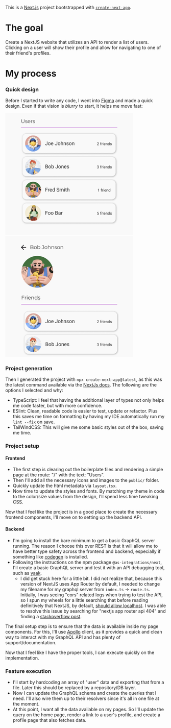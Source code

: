 This is a [Next.js](https://nextjs.org) project bootstrapped with [`create-next-app`](https://nextjs.org/docs/app/api-reference/cli/create-next-app).

# The goal

Create a NextJS website that utilizes an API to render a list of users. Clicking on a user will show their profile and allow for navigating to one of their friend's profiles.

# My process

### Quick design
Before I started to write any code, I went into [Figma](https://www.figma.com/) and made a quick design. Even if that vision is _blurry_ to start, it helps me move fast:

<img src="./docs/user-list.png" width="400px" height="auto" />
<img src="./docs/user-profile.png" width="400px" height="auto" />

### Project generation
Then I generated the project with `npx create-next-app@latest`, as this was the latest command available via the [NextJs docs](https://nextjs.org/docs/app/getting-started/installation). The following are the options I selected and why:
- TypeScript: I feel that having the additional layer of types not only helps me code faster, but with more confidence.
- ESlint: Clean, readable code is easier to test, update or refactor. Plus this saves me time on formatting by having my IDE automatically run my `lint --fix` on save.
- TailWindCSS: This will give me some basic styles out of the box, saving me time.

### Project setup
#### Frontend
- The first step is clearing out the boilerplate files and rendering a simple page at the route: "/" with the text: "Users".
- Then I'll add all the necessary icons and images to the `public/` folder.
- Quickly update the html metadata via `layout.tsx`.
- Now time to update the styles and fonts. By matching my theme in code to the color/size values from the design, I'll spend less time tweaking CSS.

Now that I feel like the project is in a good place to create the necessary frontend components, I'll move on to setting up the backend API.

#### Backend
- I'm going to install the bare minimum to get a basic GraphQL server running. The reason I choose this over REST is that it will allow me to have better type safety across the frontend and backend, especially if something like [codegen](https://the-guild.dev/graphql/codegen) is installed.
- Following the instructions on the npm package `@as-integrations/next`, I'll create a basic GraphQL server and test it with an API debugging tool, such as [yaak](https://yaak.app/).
    - I did get stuck here for a little bit. I did not realize that, because this version of NextJS uses App Router by default, I needed to change my filename for my graphql server from `index.ts` -> `route.ts`. Initially, I was seeing "cors" related logs when trying to test the API, so I spun my wheels for a little searching that before reading definitively that NextJS, by default, [should allow localhost](https://nextjs.org/docs/app/api-reference/config/next-config-js/allowedDevOrigins). I was able to resolve this issue by searching for "nextjs app router api 404" and finding a [stackoverflow post](https://stackoverflow.com/questions/76336930/fetching-next-js-api-route-in-the-app-directory-gives-404-not-found).

The final setup step is to ensure that the data is available inside my page components. For this, I'll use [Apollo](https://www.apollographql.com/) client, as it provides a quick and clean way to interact with my GraphQL API and has plenty of support/documentation.

Now that I feel like I have the proper tools, I can execute quickly on the implementation.

### Feature execution

- I'll start by hardcoding an array of "user" data and exporting that from a file. Later this should be replaced by a repository/DB layer.
- Now I can update the GraphQL schema and create the queries that I need. I'll also wire them up to their resolvers since it's all in one file at the moment.
- At this point, I want all the data available on my pages. So I'll update the query on the home page, render a link to a user's profile, and create a profile page that also fetches data.